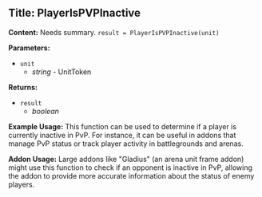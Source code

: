## Title: PlayerIsPVPInactive

**Content:**
Needs summary.
`result = PlayerIsPVPInactive(unit)`

**Parameters:**
- `unit`
  - *string* - UnitToken

**Returns:**
- `result`
  - *boolean*

**Example Usage:**
This function can be used to determine if a player is currently inactive in PvP. For instance, it can be useful in addons that manage PvP status or track player activity in battlegrounds and arenas.

**Addon Usage:**
Large addons like "Gladius" (an arena unit frame addon) might use this function to check if an opponent is inactive in PvP, allowing the addon to provide more accurate information about the status of enemy players.